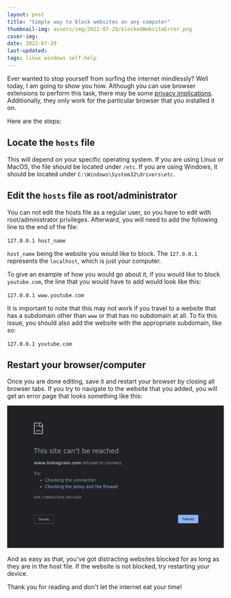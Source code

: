 ```yaml
---
layout: post
title: "Simple way to block websites on any computer"
thumbnail-img: assets/img/2022-07-29/blockedWebsiteError.png
cover-img:
date: 2022-07-29
last-updated: 
tags: linux windows self-help
---
```


Ever wanted to stop yourself from surfing the internet mindlessly? Well today, I am going to show you how. Although you can use browser extensions to perform this task, there may be some [privacy implications](https://www.howtogeek.com/188346/why-browser-extensions-can-be-dangerous-and-how-to-protect-yourself/). Additionally, they only work for the particular browser that you installed it on.

Here are the steps:

## Locate the `hosts` file

This will depend on your specific operating system. If you are using Linux or MacOS, the file should be located under `/etc`. If you are using Windows, it should be located under `C:\Windows\System32\drivers\etc`.

## Edit the `hosts` file as root/administrator

You can not edit the hosts file as a regular user, so you have to edit with root/administrator privileges. Afterward, you will need to add the following line to the end of the file:

`127.0.0.1 host_name`

`host_name` being the website you would like to block. The `127.0.0.1` represents the `localhost`, which is just your computer.

To give an example of how you would go about it, if you would like to block `youtube.com`, the line that you would have to add would look like this:

`127.0.0.1 www.youtube.com`

It is important to note that this may not work if you travel to a website that has a subdomain other than `www` or that has no subdomain at all. To fix this issue, you should also add the website with the appropriate subdomain, like so:

`127.0.0.1 youtube.com`

## Restart your browser/computer

Once you are done editing, save it and restart your browser by closing all browser tabs. If you try to navigate to the website that you added, you will get an error page that looks something like this:

![blockedWebsiteError.png](/assets/img/2022-07-29/blockedWebsiteError.png)

And as easy as that, you've got distracting websites blocked for as long as they are in the host file. If the website is not blocked, try restarting your device.

Thank you for reading and don't let the internet eat your time!